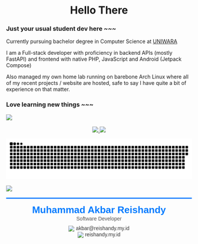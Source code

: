 <h1 align="center">Hello There</h1>

### Just your usual student dev here ~~~

Currently pursuing bachelor degree in Computer Science at [UNIWARA](https://uniwara.ac.id/)

I am a Full-stack developer with proficiency in backend APIs (mostly FastAPI) and frontend with native PHP, JavaScript and Android (Jetpack Compose)

Also managed my own home lab running on barebone Arch Linux where all of my recent projects / website are hosted, safe to say I have quite a bit of experience on that matter.

### Love learning new things ~~~

<a href="https://www.youtube.com/watch?v=dQw4w9WgXcQ"><img src="https://user-images.githubusercontent.com/73097560/115834477-dbab4500-a447-11eb-908a-139a6edaec5c.gif"></a>
 
<p align="center">
<a href="https://github.com/Reishandy">
  <img height="180em" src="https://github-readme-stats-eight-theta.vercel.app/api?username=reishandy&show_icons=true&theme=algolia&include_all_commits=true&count_private=true"/>
  <img height="180em" src="https://github-readme-stats-eight-theta.vercel.app/api/top-langs/?username=reishandy&layout=compact&langs_count=8&theme=algolia"/>
</a>
</p>

<div align="center">
    <img src="https://raw.githubusercontent.com/Reishandy/Reishandy/refs/heads/output/github-contribution-grid-snake-dark.svg">
</div>

<a href="https://www.youtube.com/watch?v=dQw4w9WgXcQ"><img src="https://user-images.githubusercontent.com/73097560/115834477-dbab4500-a447-11eb-908a-139a6edaec5c.gif"></a>

<div width="100%" style="border-top: 3px solid #007bff; padding-top: 15px; font-family: Arial, sans-serif; font-size: 14px; color: #333;">
    <div align="center">
        <strong style="font-size: 26px; color: #007bff;">Muhammad Akbar Reishandy</strong><br>
        <span style="color: #555;">Software Developer</span>
    </div>
    <div align="center" style="padding: 10px 0;">
        <a href="mailto:akbar@reishandy.my.id" style="color: #333; text-decoration: none;">
            <img src="https://img.icons8.com/ios-filled/20/007bff/email.png" style="vertical-align: middle;"> akbar@reishandy.my.id
        </a><br>
        <a href="https://reishandy.my.id" style="color: #333; text-decoration: none;">
            <img src="https://img.icons8.com/ios-filled/20/007bff/globe.png" style="vertical-align: middle;"> reishandy.my.id
        </a>
    </div>
</div> 
